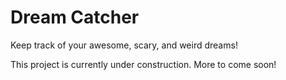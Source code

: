 # Dream Catcher
Keep track of your awesome, scary, and weird dreams!

This project is currently under construction. More to come soon!
